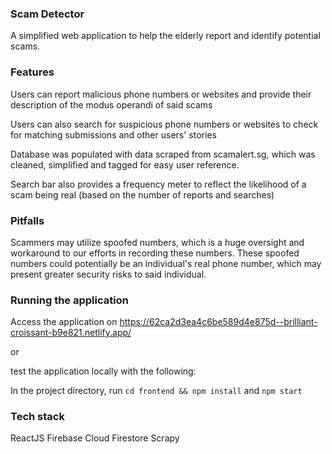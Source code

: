 ### Scam Detector
A simplified web application to help the elderly report and identify potential scams. 

### Features
Users can report malicious phone numbers or websites and provide their description of the modus operandi of said scams

Users can also search for suspicious phone numbers or websites to check for matching submissions and other users' stories

Database was populated with data scraped from scamalert.sg, which was cleaned, simplified and tagged for easy user reference. 

Search bar also provides a frequency meter to reflect the likelihood of a scam being real (based on the number of reports and searches) 

### Pitfalls
Scammers may utilize spoofed numbers, which is a huge oversight and workaround to our efforts in recording these numbers. These spoofed numbers could potentially be an individual's real phone number, which may present greater security risks to said individual.

### Running the application
Access the application on https://62ca2d3ea4c6be589d4e875d--brilliant-croissant-b9e821.netlify.app/ 

or 

test the application locally with the following:

In the project directory, run 
`cd frontend && npm install` 
and 
`npm start`

### Tech stack 
ReactJS
Firebase Cloud Firestore
Scrapy
